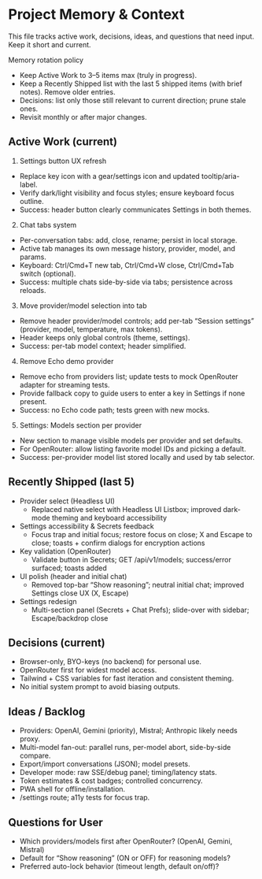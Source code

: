 # Project Memory & Context

This file tracks active work, decisions, ideas, and questions that need input. Keep it short and current.

Memory rotation policy
- Keep Active Work to 3–5 items max (truly in progress).
- Keep a Recently Shipped list with the last 5 shipped items (with brief notes). Remove older entries.
- Decisions: list only those still relevant to current direction; prune stale ones.
- Revisit monthly or after major changes.

## Active Work (current)

1) Settings button UX refresh
- Replace key icon with a gear/settings icon and updated tooltip/aria-label.
- Verify dark/light visibility and focus styles; ensure keyboard focus outline.
- Success: header button clearly communicates Settings in both themes.

2) Chat tabs system
- Per-conversation tabs: add, close, rename; persist in local storage.
- Active tab manages its own message history, provider, model, and params.
- Keyboard: Ctrl/Cmd+T new tab, Ctrl/Cmd+W close, Ctrl/Cmd+Tab switch (optional).
- Success: multiple chats side-by-side via tabs; persistence across reloads.

3) Move provider/model selection into tab
- Remove header provider/model controls; add per-tab “Session settings” (provider, model, temperature, max tokens).
- Header keeps only global controls (theme, settings).
- Success: per-tab model context; header simplified.

4) Remove Echo demo provider
- Remove echo from providers list; update tests to mock OpenRouter adapter for streaming tests.
- Provide fallback copy to guide users to enter a key in Settings if none present.
- Success: no Echo code path; tests green with new mocks.

5) Settings: Models section per provider
- New section to manage visible models per provider and set defaults.
- For OpenRouter: allow listing favorite model IDs and picking a default.
- Success: per-provider model list stored locally and used by tab selector.

## Recently Shipped (last 5)

- Provider select (Headless UI)
  - Replaced native select with Headless UI Listbox; improved dark-mode theming and keyboard accessibility
- Settings accessibility & Secrets feedback
  - Focus trap and initial focus; restore focus on close; X and Escape to close; toasts + confirm dialogs for encryption actions
- Key validation (OpenRouter)
  - Validate button in Secrets; GET /api/v1/models; success/error surfaced; toasts added
- UI polish (header and initial chat)
  - Removed top-bar “Show reasoning”; neutral initial chat; improved Settings close UX (X, Escape)
- Settings redesign
  - Multi-section panel (Secrets + Chat Prefs); slide-over with sidebar; Escape/backdrop close

## Decisions (current)

- Browser-only, BYO-keys (no backend) for personal use.
- OpenRouter first for widest model access.
- Tailwind + CSS variables for fast iteration and consistent theming.
- No initial system prompt to avoid biasing outputs.

## Ideas / Backlog

- Providers: OpenAI, Gemini (priority), Mistral; Anthropic likely needs proxy.
- Multi-model fan-out: parallel runs, per-model abort, side-by-side compare.
- Export/import conversations (JSON); model presets.
- Developer mode: raw SSE/debug panel; timing/latency stats.
- Token estimates & cost badges; controlled concurrency.
- PWA shell for offline/installation.
- /settings route; a11y tests for focus trap.

## Questions for User

- Which providers/models first after OpenRouter? (OpenAI, Gemini, Mistral)
- Default for “Show reasoning” (ON or OFF) for reasoning models?
- Preferred auto-lock behavior (timeout length, default on/off)?
